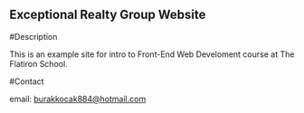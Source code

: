 Exceptional Realty Group Website
---

#Description

This is an example site for intro to Front-End Web Develoment course at The Flatiron School.

#Contact

email: burakkocak884@hotmail.com